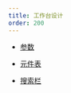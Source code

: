 ```yaml
---
title: 工作台设计
order: 200
---
```


* [参数](./parameter/index.md)

* [元件表](./element/index.md)

* [搜索栏](./search/index.md)

